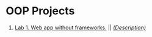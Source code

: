 # OOP Projects
1. [Lab 1. Web app without frameworks.](https://github.com/TEGTO/OOP_Labs_Course3_2/tree/main/Lab1) || *[(Description)](https://github.com/TEGTO/OOP_Labs_Course3_2/blob/main/Description/Lab1.pdf)*

